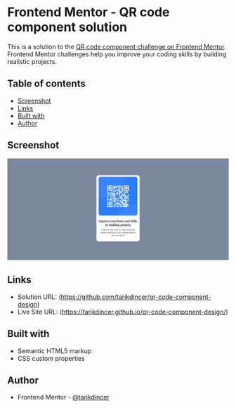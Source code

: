 # Frontend Mentor - QR code component solution

This is a solution to the [QR code component challenge on Frontend Mentor](https://www.frontendmentor.io/challenges/qr-code-component-iux_sIO_H). Frontend Mentor challenges help you improve your coding skills by building realistic projects.

## Table of contents

- [Screenshot](#screenshot)
- [Links](#links)
- [Built with](#built-with)
- [Author](#author)

## Screenshot

![Screenshot](./screenshots/screenshot.png)

## Links

- Solution URL: (https://github.com/tarikdincer/qr-code-component-design)
- Live Site URL: (https://tarikdincer.github.io/qr-code-component-design/)

## Built with

- Semantic HTML5 markup
- CSS custom properties

## Author

- Frontend Mentor - [@tarikdincer](https://www.frontendmentor.io/profile/tarikdincer)
